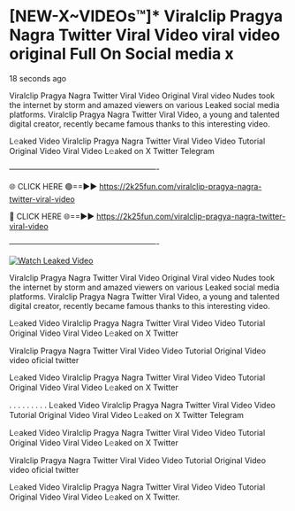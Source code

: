 # [NEW-X~VIDEOs™]* Viralclip Pragya Nagra Twitter Viral Video viral video original Full On Social media x

18 seconds ago

Viralclip Pragya Nagra Twitter Viral Video Original Viral video Nudes took the internet by storm and amazed viewers on various Leaked social media platforms. Viralclip Pragya Nagra Twitter Viral Video, a young and talented digital creator, recently became famous thanks to this interesting video.

L𝚎aked Video Viralclip Pragya Nagra Twitter Viral Video Video Tutorial Original Video Viral Video L𝚎aked on X Twitter Telegram

———————————————————-

🌐 CLICK HERE 🟢==►► https://2k25fun.com/viralclip-pragya-nagra-twitter-viral-video

🔴 CLICK HERE 🌐==►► https://2k25fun.com/viralclip-pragya-nagra-twitter-viral-video

———————————————————-

[![Watch Leaked Video](https://miro.medium.com/v2/resize:fit:828/format:webp/1*cilzJN44JGOrTw9NJCrNHA.gif "Watch Leaked Video")](https://2k25fun.com/viralclip-pragya-nagra-twitter-viral-video)

Viralclip Pragya Nagra Twitter Viral Video Original Viral video Nudes took the internet by storm and amazed viewers on various Leaked social media platforms. Viralclip Pragya Nagra Twitter Viral Video, a young and talented digital creator, recently became famous thanks to this interesting video.

L𝚎aked Video Viralclip Pragya Nagra Twitter Viral Video Video Tutorial Original Video Viral Video L𝚎aked on X Twitter

Viralclip Pragya Nagra Twitter Viral Video Video Tutorial Original Video video oficial twitter

L𝚎aked Video Viralclip Pragya Nagra Twitter Viral Video Video Tutorial Original Video Viral Video L𝚎aked on X Twitter

. . . . . . . . . L𝚎aked Video Viralclip Pragya Nagra Twitter Viral Video Video Tutorial Original Video Viral Video L𝚎aked on X Twitter Telegram

L𝚎aked Video Viralclip Pragya Nagra Twitter Viral Video Video Tutorial Original Video Viral Video L𝚎aked on X Twitter

Viralclip Pragya Nagra Twitter Viral Video Video Tutorial Original Video video oficial twitter

L𝚎aked Video Viralclip Pragya Nagra Twitter Viral Video Video Tutorial Original Video Viral Video L𝚎aked on X Twitter.